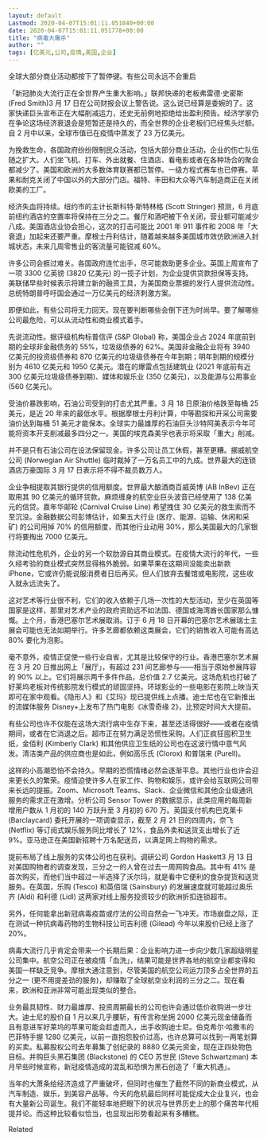 ```yaml
---
layout: default
Lastmod: 2020-04-07T15:01:11.051840+00:00
date: 2020-04-07T15:01:11.051778+00:00
title: "病毒大屠杀"
author: ""
tags: [亿美元,公司,疫情,美国,企业]
---
```


全球大部分商业活动都按下了暂停键。有些公司永远不会重启​​​

「新冠肺炎大流行正在全世界产生重大影响。」联邦快递的老板弗雷德·史密斯 (Fred Smith)3 月 17 日在公司财报会议上警告说。这么说已经算是委婉的了。这家快递巨头宣布正在大幅削减运力，还史无前例地拒绝给出盈利预告。经济学家仍在争论这场经济衰退会是短暂还是持久的，而全世界的企业老板们已经焦头烂额。自 2 月中以来，全球市值已在疫情中蒸发了 23 万亿美元。

为挽救生命，各国政府纷纷限制民众活动，包括大部分商业活动，企业的伤亡队伍随之扩大。人们坐飞机、打车、外出就餐、住酒店、看电影或者在各种场合的聚会都减少了。美国和欧洲的大多数体育联赛都已暂停。一级方程式赛车也已停赛。苹果和耐克关闭了中国以外的大部分门店。福特、丰田和大众等汽车制造商正在关闭欧美的工厂。

经济失血将持续。纽约市的主计长斯科特·斯特林格 (Scott Stringer) 预测，6 月底前纽约酒店的空置率将保持在三分之二。餐厅和酒吧被下令关闭，营业额可能减少八成。美国酒店业协会担心，这次的打击可能比 2001 年 911 事件和 2008 年「大衰退」加起来还要严重。摩根士丹利估计，随着越来越多美国城市效仿欧洲进入封城状态，未来几周零售业的客流量可能锐减 60%。

许多公司会捱过难关。各国政府连忙出手，尽可能救助更多企业。英国上周宣布了一项 3300 亿英镑 (3820 亿美元) 的一揽子计划，为企业提供贷款担保等支持。美联储早些时候表示将建立新的融资工具，为美国商业票据的发行人提供流动性。总统特朗普呼吁国会通过一万亿美元的经济刺激方案。

即便如此，有些公司将无力回天。现在要判断哪些会倒下还为时尚早。要了解哪些公司最危险，可以从流动性和商业模式着手。

先说流动性。据评级机构标普信评 (S&P Global) 称，美国企业占 2024 年底前到期的全球非金融债务的 55%，垃圾级债券的 62%。美国非金融企业将有 3940 亿美元的投资级债券和 870 亿美元的垃圾级债券在今年到期；明年到期的规模分别为 4610 亿美元和 1950 亿美元。潜在的爆雷点包括建筑业 (2021 年底前有近 300 亿美元垃圾级债券到期)、媒体和娱乐业 (350 亿美元)，以及能源与公用事业 (560 亿美元)。

受油价暴跌影响，石油公司受到的打击尤其严重。3 月 18 日原油价格跌至每桶 25 美元，是近 20 年来的最低水平。根据摩根士丹利计算，中等勘探和开采公司需要油价达到每桶 51 美元才能保本。全球实力最雄厚的石油巨头沙特阿美表示今年可能将资本开支削减最多四分之一。美国的埃克森美孚也表示将采取「重大」削减。

并不是只有石油公司在设法保留现金。许多公司让员工休假，甚至更糟。挪威航空公司 (Norwegian Air Shuttle) 临时裁掉了一万名员工中的九成。世界最大的连锁酒店万豪国际 3 月 17 日表示将不得不裁员数万人。

企业争相提取其银行提供的信用额度。世界最大酿酒商百威英博 (AB InBev) 正在取用其 90 亿美元的循环贷款。麻烦缠身的航空业巨头波音已经使用了 138 亿美元的信贷。嘉年华邮轮 (Carnival Cruise Line) 希望拽住 30 亿美元的救生索而不至沉没。金融数据公司彭博估计，如果五大行业 (医疗、能源、运输、休闲和采矿) 的公司用掉 70% 的信用额度，而其他行业动用 30%，那么美国最大的几家银行将要掏出 7000 亿美元。

除流动性危机外，企业的另一个软肋源自其商业模式。在疫情大流行的年代，一些久经考验的商业模式突然显得格外脆弱。如果苹果在这期间没能卖出新款 iPhone，它或许仍能说服消费者日后再买。但人们放弃去餐馆或电影院，这些收入就永远流失了。

这对艺术等行业很不利，它们的收入依赖于几场一次性的大型活动，至少在英国等国家是这样，那里对艺术产业的政府资助远不如法国、德国或海湾酋长国家那么慷慨。上个月，香港巴塞尔艺术展取消。订于 6 月 18 日开幕的巴塞尔艺术展瑞士主展会可能也无法如期举行。许多艺廊都依赖这类展会，它们的销售收入可能有高达 80% 要化为泡影。

毫不意外，疫情正促使一些行业自省，尤其是比较保守的行业。香港巴塞尔艺术展在 3 月 20 日推出网上「展厅」，有超过 231 间艺廊参与——相当于原始参展阵容的 90% 以上。它们将展示两千多件作品，总价值 2.7 亿美元。这场危机也打破了好莱坞老板对传统影院发行模式的顽固坚持。环球影业的一些电影在影院上映当天即可在家中观看。《隐形人》和《艾玛》现已提供线上点播。迪士尼也在它新推出的流媒体服务 Disney+上发布了热门电影《冰雪奇缘 2》，比预定时间大大提前。

有些公司也许不仅能在这场大流行病中生存下来，甚至还活得很好——或者在疫情期间，或者在它消退之后。超市正在努力满足恐慌性采购。人们正疯狂囤积卫生纸，金佰利 (Kimberly Clark) 和其他供应卫生纸的公司也在这波行情中意气风发。清洁类产品的供应商也是如此，例如高乐氏 (Clorox) 和普瑞来 (Purell)。

这样的小高潮恐怕不会持久。早期的恐慌情绪必然会逐渐平息。其他行业也许会迎来更长久的繁荣。疫情迫使许多人在家工作、购物和娱乐，或许会给互联网公司带来长远的提振。Zoom、Microsoft Teams、Slack、企业微信和其他企业级通讯服务的需求正在激增。分析公司 Sensor Tower 的数据显示，此类应用的每周新增用户数从 1 月初的 140 万跃升至 3 月初的 670 万。英国支付机构巴克莱卡 (Barclaycard) 委托开展的一项调查显示，截至 2 月 21 日的四周内，奈飞 (Netflix) 等订阅式娱乐服务同比增长了 12%，食品外卖和送货支出增长了近 9%。亚马逊正在美国新招聘十万名配送员，以满足网上购物的需求。

提前布局了线上服务的实体公司也在获利。调研公司 Gordon Haskett3 月 13 日对美国购物者的调查发现，三分之一的人曾在过去一周网购食品。其中有 41% 是首次购买，而他们当中超过一半选择了沃尔玛，就是看中它便利的食杂提货和送货服务。在英国，乐购 (Tesco) 和英佰瑞 (Sainsbury) 的发展速度就可能超过奥乐齐 (Aldi) 和利德 (Lidl) 这两家对线上服务投资较少的欧洲折扣连锁超市。

另外，任何能拿出新冠病毒疫苗或疗法的公司自然会一飞冲天。市场崩盘之际，正在测试一种抗病毒药物的生物科技公司吉利德 (Gilead) 今年以来股价已经上涨了 20%。

病毒大流行几乎肯定会带来一个长期后果：企业影响力进一步向少数几家超级明星公司集中。航空公司正在被疫情「血洗」，结果可能是世界各地的航空业都变得和美国一样缺乏竞争。摩根大通注意到，尽管美国的航空公司运力顶多占全世界的五分之一 (更不用提差劲的服务)，却赚取了全球航空业利润的三分之二。现在看来，欧洲和亚洲非常可能出现类似的整合。

业务最具韧性、财力最雄厚、投资周期最长的公司也许会通过低价收购进一步壮大。迪士尼的股价自 1 月以来几乎腰斩，有传言称坐拥 2000 亿美元现金储备而且有意进军好莱坞的苹果可能会趁虚而入，出手收购迪士尼。伯克希尔·哈撒韦的巴菲特手握 1280 亿美元，以前一直抱怨股价过高，也许总算可以找到一两笔划算的买卖。私募股权公司去年募集了创纪录的 8880 亿美元资金，现在正四处物色目标。并购巨头黑石集团 (Blackstone) 的 CEO 苏世民 (Steve Schwartzman) 本月早些时候宣称，新冠疫情造成的混乱和恐惧为黑石创造了「重大机遇」。

当年的大萧条给经济造成了严重破坏，但同时也催生了截然不同的新商业模式，从汽车制造、娱乐，到美容产品等。今天的危机最后同样可能促成大企业复兴，也会有大量新公司诞生。我们不能轻率地把眼下的状况与世界历史上的那个痛苦年代相提并论。而这种比较看似恰当，也显现出形势看起来有多糟糕。

Related

